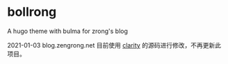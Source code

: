 # bollrong

A hugo theme with bulma for zrong's blog

2021-01-03 blog.zengrong.net 目前使用 [clarity](https://themes.gohugo.io/hugo-clarity/) 的源码进行修改，不再更新此项目。